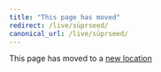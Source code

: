 ```yaml
---
title: "This page has moved"
redirect: /live/süprseed/
canonical_url: /live/süprseed/
---
```


This page has moved to a [new location](/live/süprseed/)
